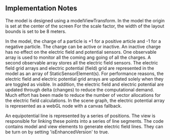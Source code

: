 ## Implementation Notes

The model is designed using a modelViewTransform. In the model the origin is set at the center of the screen
For the scale factor, the width of the layout bounds is set to be 8 meters.

In the model, the charge of a particle is +1 for a positive article and -1 for a negative particle. The
charge can be active or inactive. An inactive charge has no effect on the electric field and potential sensors.
One observable array is used to monitor all the coming ang going of all the charges. A second observable
array stores all the electric field sensors. The electric field grid arrays and electric potential (field) grid
are represented in the model as an array of StaticSensorElement(s). For performance reasons, the electric field and
electric potential grid arrays are updated solely when they are toggled as visible. In addition, the electric field
and electric potential are updated through delta (changes) to reduce the computational demand. Much effort has been
made to reduce the number of vector allocations for the electric field calculations. In the scene graph, the electric
potential array is represented as a webGL node with a canvas fallback.

An equipotential line is represented by a series of positions. The view is responsible
for linking these points into a series of line segments. The code contains model and view elements
to generate electric field lines. They can be turn on by setting 'isEnhancedVersion' to true.
